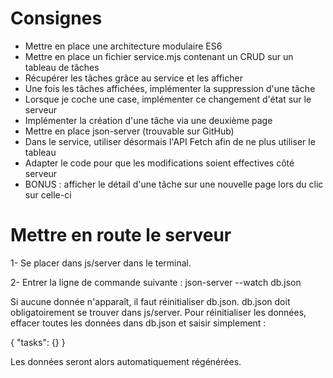 # Consignes

- Mettre en place une architecture modulaire ES6
- Mettre en place un fichier service.mjs contenant un CRUD sur un tableau de tâches
- Récupérer les tâches grâce au service et les afficher
- Une fois les tâches affichées, implémenter la suppression d'une tâche
- Lorsque je coche une case, implémenter ce changement d'état sur le serveur
- Implémenter la création d'une tâche via une deuxième page
- Mettre en place json-server (trouvable sur GitHub)
- Dans le service, utiliser désormais l'API Fetch afin de ne plus utiliser le tableau
- Adapter le code pour que les modifications soient effectives côté serveur
- BONUS : afficher le détail d'une tâche sur une nouvelle page lors du clic sur celle-ci

# Mettre en route le serveur

1- Se placer dans js/server dans le terminal.

2- Entrer la ligne de commande suivante : 
json-server --watch db.json

Si aucune donnée n'apparaît, il faut réinitialiser db.json. 
db.json doit obligatoirement se trouver dans js/server.
Pour réinitialiser les données, effacer toutes les données dans db.json et saisir simplement :

{
    "tasks": {}
}

Les données seront alors automatiquement régénérées.